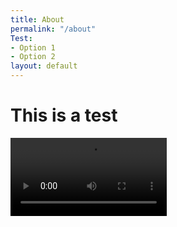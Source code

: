 ```yaml
---
title: About
permalink: "/about"
Test:
- Option 1
- Option 2
layout: default
---
```


# This is a test

<video controls width="250">
    <source src="/uploads/Wellbeing_2.mp4" type="video/mp4">
</video>